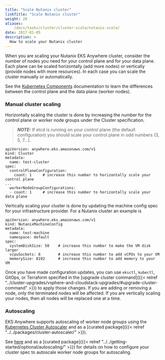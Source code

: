 ```yaml
---
title: "Scale Nutanix cluster"
linkTitle: "Scale Nutanix cluster"
weight: 20
aliases:
    /docs/tasks/cluster/cluster-scale/nutanix-scale/
date: 2017-01-05
description: >
  How to scale your Nutanix cluster
---
```


When you are scaling your Nutanix EKS Anywhere cluster, consider the number of nodes you need for your control plane and for your data plane.
Each plane can be scaled horizontally (add more nodes) or vertically (provide nodes with more resources).
In each case you can scale the cluster manually or automatically.

See the [Kubernetes Components](https://kubernetes.io/docs/concepts/overview/components/) documentation to learn the differences between the control plane and the data plane (worker nodes).

### Manual cluster scaling

Horizontally scaling the cluster is done by increasing the number for the control plane or worker node groups under the Cluster specification.

>**_NOTE:_** If etcd is running on your control plane (the default configuration) you should scale your control plane in odd numbers (3, 5, 7...).

```
apiVersion: anywhere.eks.amazonaws.com/v1
kind: Cluster
metadata:
  name: test-cluster
spec:
  controlPlaneConfiguration:
    count: 1     # increase this number to horizontally scale your control plane
...    
  workerNodeGroupConfigurations:
  - count: 1     # increase this number to horizontally scale your data plane
```

Vertically scaling your cluster is done by updating the machine config spec for your infrastructure provider.
For a Nutanix cluster an example is

```
apiVersion: anywhere.eks.amazonaws.com/v1
kind: NutanixMachineConfig
metadata:
  name: test-machine
  namespace: default
spec:
  systemDiskSize: 50    # increase this number to make the VM disk larger
  vcpuSockets: 8        # increase this number to add vCPUs to your VM
  memorySize: 8192      # increase this number to add memory to your VM
```

Once you have made configuration updates, you can use `eksctl`, `kubectl`, GitOps, or Terraform specified in the [upgrade cluster command]({{< relref "../cluster-upgrades/vsphere-and-cloudstack-upgrades/#upgrade-cluster-command" >}}) to apply those changes.
If you are adding or removing a node, only the terminated nodes will be affected.
If you are vertically scaling your nodes, then all nodes will be replaced one at a time.

### Autoscaling

EKS Anywhere supports autoscaling of worker node groups using the [Kubernetes Cluster Autoscaler](https://github.com/kubernetes/autoscaler/) and as a [curated package]({{< relref "../../packages/cluster-autoscaler/" >}}).

See [here](https://github.com/kubernetes/autoscaler/) and as a [curated package]({{< relref "../../getting-started/optional/autoscaling/" >}}) for details on how to configure your cluster spec to autoscale worker node groups for autoscaling.

